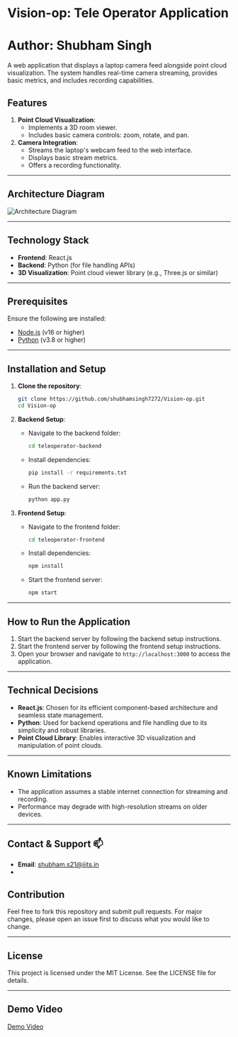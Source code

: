 
# Vision-op: Tele Operator Application

# Author: Shubham Singh

A web application that displays a laptop camera feed alongside point cloud visualization. The system handles real-time camera streaming, provides basic metrics, and includes recording capabilities.

## Features

1. **Point Cloud Visualization**:
   - Implements a 3D room viewer.
   - Includes basic camera controls: zoom, rotate, and pan.
2. **Camera Integration**:
   - Streams the laptop's webcam feed to the web interface.
   - Displays basic stream metrics.
   - Offers a recording functionality.

---

## Architecture Diagram

![Architecture Diagram](Architecture.png)


---

## Technology Stack

- **Frontend**: React.js
- **Backend**: Python (for file handling APIs)
- **3D Visualization**: Point cloud viewer library (e.g., Three.js or similar)

---

## Prerequisites

Ensure the following are installed:

- [Node.js](https://nodejs.org/) (v16 or higher)
- [Python](https://www.python.org/) (v3.8 or higher)

---

## Installation and Setup

1. **Clone the repository**:
   ```bash
   git clone https://github.com/shubhamsingh7272/Vision-op.git
   cd Vision-op
   ```

2. **Backend Setup**:
   - Navigate to the backend folder:
     ```bash
     cd teleoperator-backend
     ```
   - Install dependencies:
     ```bash
     pip install -r requirements.txt
     ```
   - Run the backend server:
     ```bash
     python app.py
     ```

3. **Frontend Setup**:
   - Navigate to the frontend folder:
     ```bash
     cd teleoperator-frontend
     ```
   - Install dependencies:
     ```bash
     npm install
     ```
   - Start the frontend server:
     ```bash
     npm start
     ```

---

## How to Run the Application

1. Start the backend server by following the backend setup instructions.
2. Start the frontend server by following the frontend setup instructions.
3. Open your browser and navigate to `http://localhost:3000` to access the application.

---

## Technical Decisions

- **React.js**: Chosen for its efficient component-based architecture and seamless state management.
- **Python**: Used for backend operations and file handling due to its simplicity and robust libraries.
- **Point Cloud Library**: Enables interactive 3D visualization and manipulation of point clouds.

---

## Known Limitations

- The application assumes a stable internet connection for streaming and recording.
- Performance may degrade with high-resolution streams on older devices.

---
## Contact & Support 📫

-   **Email**: shubham.s21@iiits.in
-   

## Contribution

Feel free to fork this repository and submit pull requests. For major changes, please open an issue first to discuss what you would like to change.

---

## License

This project is licensed under the MIT License. See the LICENSE file for details.

---

## Demo Video

[Demo Video](https://drive.google.com/file/d/1brB93bHzWKWhrwac6RVlADzNatIjTyzB/view?usp=sharing)

